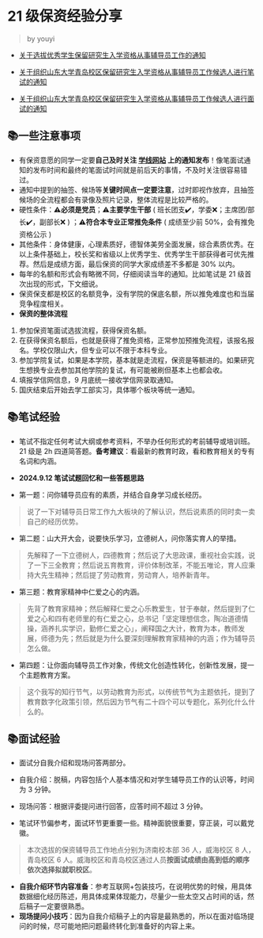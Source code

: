 # 21 级保资经验分享

> by youyi

-   [关于选拔优秀学生保留研究生入学资格从事辅导员工作的通知](https://www.online.sdu.edu.cn/content.jsp?urltype=news.NewsContentUrl&wbtreeid=1016&wbnewsid=26348)

-   [关于组织山东大学青岛校区保留研究生入学资格从事辅导员工作候选人进行笔试的通知](https://www.onlineqd.sdu.edu.cn/tz_content.jsp?urltype=news.NewsContentUrl&wbtreeid=1025&wbnewsid=14136)
-   [关于组织山东大学青岛校区保留研究生入学资格从事辅导员工作候选人进行面试的通知](https://www.onlineqd.sdu.edu.cn/tz_content.jsp?urltype=news.NewsContentUrl&wbtreeid=1007&wbnewsid=14143)

## 📚一些注意事项

-   有保资意愿的同学一定要**自己及时关注 [学线网站](https://www.onlineqd.sdu.edu.cn/list.jsp?totalpage=74&PAGENUM=10&urltype=tree.TreeTempUrl&wbtreeid=1007) 上的通知发布**！像笔面试通知的发布时间和最终的笔面试时间就是前后天的事情，不及时关注很容易错过。
-   通知中提到的抽签、候场等**关键时间点一定要注意**，过时即视作放弃，且抽签候场的全流程都会有录像及照片记录，整体流程是比较严格的。
-   硬性条件：**⚠️必须是党员**；⚠️**主要学生干部** ( 班长团支✔️，学委❌；主席团/部长✔️，副部长❌ ) ；⚠️**符合本专业正常推免条件** ( 成绩至少前 50%，会有推免资格公示 )
-   其他条件：身体健康，心理素质好，德智体美劳全面发展，综合素质优秀。在以上条件基础上，校长奖和省级以上优秀学生、优秀学生干部获得者可优先推荐。然后是成绩方面，最后保资的同学大家成绩差不多都是 30% 以内。
-   每年的名额和形式会有略微不同，仔细阅读当年的通知。比如笔试是 21 级首次出现的形式，下文细说。
-   保资保支都是校区的名额竞争，没有学院的保底名额，所以推免难度也和当届竞争程度相关。
-   **保资的整体流程**
  1.  参加保资笔面试选拔流程，获得保资名额。
  2.  在获得保资名额后，也就是获得了推免资格，正常参加预推免流程，该报名报名。学校仅限山大，但专业可以不限于本科专业。
  3.  参加学院复试，如果是本学院，基本就是走流程，保资是等额进的。如果研究生想换专业去参加其他学院的复试，有可能被刷但基本上也都会收。
  4.  填报学信网信息，9 月底统一接收学信网录取通知。
  5.  国庆结束后开始去学工部实习，具体哪个板块等统一通知。

## 📚笔试经验

-   笔试不指定任何考试大纲或参考资料，不举办任何形式的考前辅导或培训班。21 级是 2h 四道简答题。**备考建议**：看最新的教育时政，看和教育相关的专有名词和内涵。

-   **2024.9.12 笔试试题回忆和一些答题思路**

  -   第一题：问你辅导员应有的素质，并结合自身学习成长经历。

 > 说了一下对辅导员日常工作九大板块的了解认识，然后说素质的同时卖一卖自己的经历优势。

  -   第二题：山大开大会，说要快乐学习，立德树人，问你落实育人的举措。

 > 先解释了一下立德树人，四德教育；然后说了大思政课，重视社会实践，说了一下三全教育；然后说五育教育，评价体制改革，不能五唯论，育人应秉持大先生精神；然后提了劳动教育，劳动育人，培养新青年。

  -   第三题：教育家精神中仁爱之心的内涵。

 > 先背了教育家精神；然后解释仁爱之心乐教爱生，甘于奉献，然后提到了仁爱之心和四有老师里的有仁爱之心，总书记「坚定理想信念，陶冶道德情操，涵养扎实学识，勤修仁爱之心」，阐释国之大计，教育为本，教师发展，师德为先；然后就是为什么要深刻理解教育家精神的内涵；作为辅导员怎么做。

  -   第四题：让你面向辅导员工作对象，传统文化创造性转化，创新性发展，提一个主题教育方案。

 > 这个我写的知行节气，以劳动教育为形式，以传统节气为主题依托，提到了教育数字化政策引领，然后因为节气有二十四个可以专题化，系列化什么什么的。

## 📚面试经验

-   面试分自我介绍和现场问答两部分。
  -   自我介绍：脱稿，内容包括个人基本情况和对学生辅导员工作的认识等，时间为 3 分钟。
  -   现场问答：根据评委提问进行回答，应答时间不超过 3 分钟。

-   笔试环节偏参考，面试环节更重要一些。精神面貌很重要，穿正装，可以戴党徽。

 > 本次选拔的保资辅导员工作地点分别为济南校本部 36 人，威海校区 8 人，青岛校区 6 人。威海校区和青岛校区通过人员**按面试成绩由高到低的顺序依次选择拟就职校区**。

-   **自我介绍环节内容准备**：参考互联网+包装技巧，在说明优势的时候，用具体数据细化经历陈述，用具体成果体现能力，尽量少一些太空又占时间的话，然后稿子一定要很熟悉。
-   **现场提问小技巧**：因为自我介绍稿子上的内容是最熟悉的，所以在面对临场提问的时候，尽可能地把问题最终转化到准备好的内容上来。
